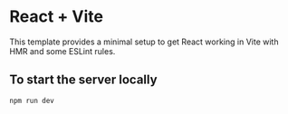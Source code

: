 # React + Vite

This template provides a minimal setup to get React working in Vite with HMR and some ESLint rules.

## To start the server locally

`npm run dev`
